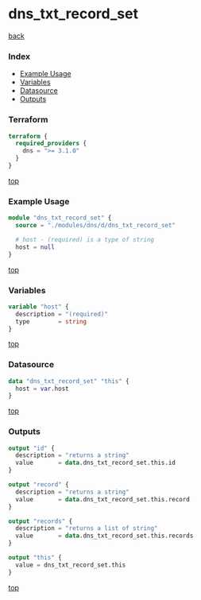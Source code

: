 # dns_txt_record_set

[back](../dns.md)

### Index

- [Example Usage](#example-usage)
- [Variables](#variables)
- [Datasource](#datasource)
- [Outputs](#outputs)

### Terraform

```terraform
terraform {
  required_providers {
    dns = ">= 3.1.0"
  }
}
```

[top](#index)

### Example Usage

```terraform
module "dns_txt_record_set" {
  source = "./modules/dns/d/dns_txt_record_set"

  # host - (required) is a type of string
  host = null
}
```

[top](#index)

### Variables

```terraform
variable "host" {
  description = "(required)"
  type        = string
}
```

[top](#index)

### Datasource

```terraform
data "dns_txt_record_set" "this" {
  host = var.host
}
```

[top](#index)

### Outputs

```terraform
output "id" {
  description = "returns a string"
  value       = data.dns_txt_record_set.this.id
}

output "record" {
  description = "returns a string"
  value       = data.dns_txt_record_set.this.record
}

output "records" {
  description = "returns a list of string"
  value       = data.dns_txt_record_set.this.records
}

output "this" {
  value = dns_txt_record_set.this
}
```

[top](#index)